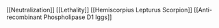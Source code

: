 [[Neutralization]]
[[Lethality]]
[[Hemiscorpius Lepturus Scorpion]]
[[Anti-recombinant Phospholipase D1 Iggs]]
